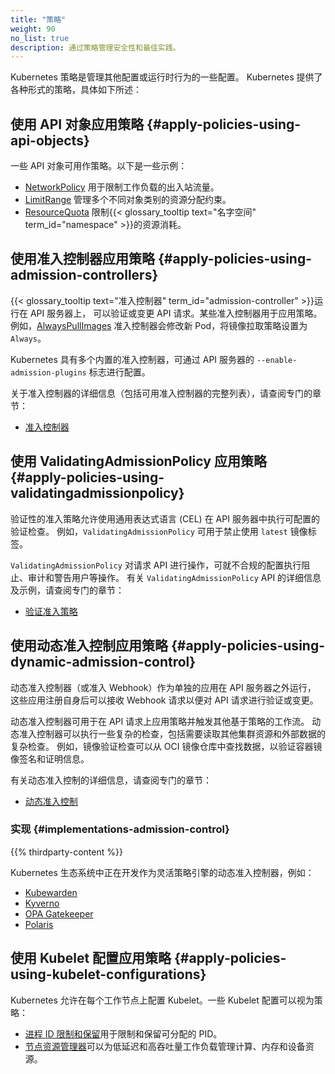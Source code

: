 ```yaml
---
title: "策略"
weight: 90
no_list: true
description: 通过策略管理安全性和最佳实践。
---
```

<!--
title: "Policies"
weight: 90
no_list: true
description: >
  Manage security and best-practices with policies.
-->

<!-- overview -->

<!--
Kubernetes policies are configurations that manage other configurations or runtime behaviors. Kubernetes offers various forms of policies, described below:
-->
Kubernetes 策略是管理其他配置或运行时行为的一些配置。
Kubernetes 提供了各种形式的策略，具体如下所述：

<!-- body -->

<!--
## Apply policies using API objects

 Some API objects act as policies. Here are some examples:
* [NetworkPolicies](/docs/concepts/services-networking/network-policies/) can be used to restrict ingress and egress traffic for a workload.
* [LimitRanges](/docs/concepts/policy/limit-range/) manage resource allocation constraints across different object kinds.
* [ResourceQuotas](/docs/concepts/policy/resource-quotas/) limit resource consumption for a {{< glossary_tooltip text="namespace" term_id="namespace" >}}.
-->
## 使用 API 对象应用策略   {#apply-policies-using-api-objects}

一些 API 对象可用作策略。以下是一些示例：

* [NetworkPolicy](/zh-cn/docs/concepts/services-networking/network-policies/) 用于限制工作负载的出入站流量。
* [LimitRange](/zh-cn/docs/concepts/policy/limit-range/) 管理多个不同对象类别的资源分配约束。
* [ResourceQuota](/zh-cn/docs/concepts/policy/resource-quotas/)
  限制{{< glossary_tooltip text="名字空间" term_id="namespace" >}}的资源消耗。

<!--
## Apply policies using admission controllers

An {{< glossary_tooltip text="admission controller" term_id="admission-controller" >}}
runs in the API server
and can validate or mutate API requests. Some admission controllers act to apply policies.
For example, the [AlwaysPullImages](/docs/reference/access-authn-authz/admission-controllers/#alwayspullimages) admission controller modifies a new Pod to set the image pull policy to `Always`.
-->
## 使用准入控制器应用策略   {#apply-policies-using-admission-controllers}

{{< glossary_tooltip text="准入控制器" term_id="admission-controller" >}}运行在 API 服务器上，
可以验证或变更 API 请求。某些准入控制器用于应用策略。
例如，[AlwaysPullImages](/zh-cn/docs/reference/access-authn-authz/admission-controllers/#alwayspullimages)
准入控制器会修改新 Pod，将镜像拉取策略设置为 `Always`。

<!--
Kubernetes has several built-in admission controllers that are configurable via the API server `--enable-admission-plugins` flag.

Details on admission controllers, with the complete list of available admission controllers, are documented in a dedicated section:

* [Admission Controllers](/docs/reference/access-authn-authz/admission-controllers/)
-->
Kubernetes 具有多个内置的准入控制器，可通过 API 服务器的 `--enable-admission-plugins` 标志进行配置。

关于准入控制器的详细信息（包括可用准入控制器的完整列表），请查阅专门的章节：

* [准入控制器](/zh-cn/docs/reference/access-authn-authz/admission-controllers/)

<!--
## Apply policies using ValidatingAdmissionPolicy

Validating admission policies allow configurable validation checks to be executed in the API server using the Common Expression Language (CEL). For example, a `ValidatingAdmissionPolicy` can be used to disallow use of the `latest` image tag.
-->
## 使用 ValidatingAdmissionPolicy 应用策略   {#apply-policies-using-validatingadmissionpolicy}

验证性的准入策略允许使用通用表达式语言 (CEL) 在 API 服务器中执行可配置的验证检查。
例如，`ValidatingAdmissionPolicy` 可用于禁止使用 `latest` 镜像标签。

<!--
A `ValidatingAdmissionPolicy` operates on an API request and can be used to block, audit, and warn users about non-compliant configurations.

Details on the `ValidatingAdmissionPolicy` API, with examples, are documented in a dedicated section:
* [Validating Admission Policy](/docs/reference/access-authn-authz/validating-admission-policy/)
-->
`ValidatingAdmissionPolicy` 对请求 API 进行操作，可就不合规的配置执行阻止、审计和警告用户等操作。
有关 `ValidatingAdmissionPolicy` API 的详细信息及示例，请查阅专门的章节：

* [验证准入策略](/zh-cn/docs/reference/access-authn-authz/validating-admission-policy/)

<!--
## Apply policies using dynamic admission control

Dynamic admission controllers (or admission webhooks) run outside the API server as separate applications that register to receive webhooks requests to perform validation or mutation of API requests.
-->
## 使用动态准入控制应用策略   {#apply-policies-using-dynamic-admission-control}

动态准入控制器（或准入 Webhook）作为单独的应用在 API 服务器之外运行，
这些应用注册自身后可以接收 Webhook 请求以便对 API 请求进行验证或变更。

<!--
Dynamic admission controllers can be used to apply policies on API requests and trigger other policy-based workflows. A dynamic admission controller can perform complex checks including those that require retrieval of other cluster resources and external data. For example, an image verification check can lookup data from OCI registries to validate the container image signatures and attestations.

Details on dynamic admission control are documented in a dedicated section:
* [Dynamic Admission Control](/docs/reference/access-authn-authz/extensible-admission-controllers/)
-->
动态准入控制器可用于在 API 请求上应用策略并触发其他基于策略的工作流。
动态准入控制器可以执行一些复杂的检查，包括需要读取其他集群资源和外部数据的复杂检查。
例如，镜像验证检查可以从 OCI 镜像仓库中查找数据，以验证容器镜像签名和证明信息。

有关动态准入控制的详细信息，请查阅专门的章节：

* [动态准入控制](/zh-cn/docs/reference/access-authn-authz/extensible-admission-controllers/)

<!--
### Implementations {#implementations-admission-control}
-->
### 实现 {#implementations-admission-control}

{{% thirdparty-content %}}

<!--
Dynamic Admission Controllers that act as flexible policy engines are being developed in the Kubernetes ecosystem, such as:
- [Kubewarden](https://github.com/kubewarden)
- [Kyverno](https://kyverno.io)
- [OPA Gatekeeper](https://github.com/open-policy-agent/gatekeeper)
- [Polaris](https://polaris.docs.fairwinds.com/admission-controller/)
-->
Kubernetes 生态系统中正在开发作为灵活策略引擎的动态准入控制器，例如：

- [Kubewarden](https://github.com/kubewarden)
- [Kyverno](https://kyverno.io)
- [OPA Gatekeeper](https://github.com/open-policy-agent/gatekeeper)
- [Polaris](https://polaris.docs.fairwinds.com/admission-controller/)

<!--
## Apply policies using Kubelet configurations

Kubernetes allows configuring the Kubelet on each worker node.  Some Kubelet configurations act as policies:
* [Process ID limits and reservations](/docs/concepts/policy/pid-limiting/) are used to limit and reserve allocatable PIDs.
* [Node Resource Managers](/docs/concepts/policy/node-resource-managers/) can manage compute, memory, and device resources for latency-critical and high-throughput workloads.
-->
## 使用 Kubelet 配置应用策略   {#apply-policies-using-kubelet-configurations}

Kubernetes 允许在每个工作节点上配置 Kubelet。一些 Kubelet 配置可以视为策略：

* [进程 ID 限制和保留](/zh-cn/docs/concepts/policy/pid-limiting/)用于限制和保留可分配的 PID。
* [节点资源管理器](/zh-cn/docs/concepts/policy/node-resource-managers/)可以为低延迟和高吞吐量工作负载管理计算、内存和设备资源。
